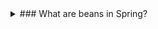 <details>
  
  <summary>
    ### What are beans in Spring?
  </summary>

In the Spring framework, beans refer to the objects that are managed by the Spring IoC (Inversion of Control) container. A bean is an instance of a class that is initialized, assembled, and managed by the Spring container. Beans are the fundamental building blocks of a Spring application.

The Spring framework provides several mechanisms to configure beans, including XML-based configuration, Java-based configuration, and annotation-based configuration. By defining beans in the configuration files or through annotations, you can instruct the Spring container to create and manage instances of these beans.

Beans in Spring provide various benefits, such as dependency injection, aspect-oriented programming, and lifecycle management. With dependency injection, beans can be wired together, enabling loose coupling and easier testing. Beans can also be enhanced using aspects to add additional functionalities, such as logging or security, to the core business logic. Spring takes care of managing the lifecycle of beans, ensuring that they are created, initialized, and destroyed appropriately.

Overall, beans in Spring serve as the key components that make up the application, and the Spring framework handles their creation, configuration, and lifecycle management to promote modularity, maintainability, and scalability.
</details>
